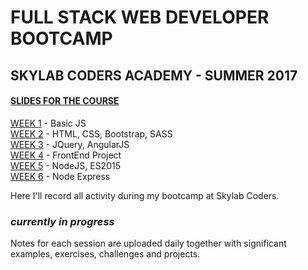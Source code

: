 # FULL STACK WEB DEVELOPER BOOTCAMP
## SKYLAB CODERS ACADEMY - SUMMER 2017

#### [SLIDES FOR THE COURSE](https://skylabcoders.github.io/bootcamp-julio2017/)

[WEEK 1](./Week1) - Basic JS  
[WEEK 2](./Week2) - HTML, CSS, Bootstrap, SASS  
[WEEK 3](./Week3) - JQuery, AngularJS  
[WEEK 4](./Week4) - FrontEnd Project  
[WEEK 5](./Week5) - NodeJS, ES2015  
[WEEK 6](./Week6) - Node Express 


Here I'll record all activity during my bootcamp at Skylab Coders.

### *currently in progress*
Notes for each session are uploaded daily together with significant examples, exercises, challenges and projects. 